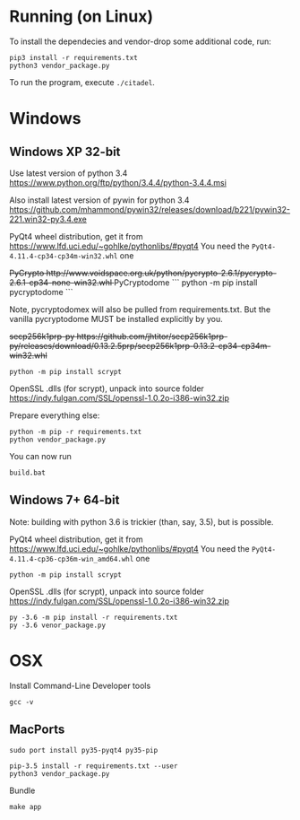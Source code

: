 # Running (on Linux)

To install the dependecies and vendor-drop some additional code,
run:

```
pip3 install -r requirements.txt
python3 vendor_package.py
```

To run the program, execute `./citadel`.

# Windows

## Windows XP 32-bit

Use latest version of python 3.4
https://www.python.org/ftp/python/3.4.4/python-3.4.4.msi

Also install latest version of pywin for python 3.4
https://github.com/mhammond/pywin32/releases/download/b221/pywin32-221.win32-py3.4.exe

PyQt4 wheel distribution, get it from
https://www.lfd.uci.edu/~gohlke/pythonlibs/#pyqt4
You need the `PyQt4-4.11.4-cp34-cp34m-win32.whl` one

<s>
PyCrypto
http://www.voidspace.org.uk/python/pycrypto-2.6.1/pycrypto-2.6.1-cp34-none-win32.whl
</s>
PyCryptodome
```
python -m pip install pycryptodome
```

Note, pycryptodomex will also be pulled from requirements.txt.
But the vanilla pycryptodome MUST be installed explicitly by you.

<s>
secp256k1prp-py
https://github.com/jhtitor/secp256k1prp-py/releases/download/0.13.2.5prp/secp256k1prp-0.13.2-cp34-cp34m-win32.whl
</s>

```
python -m pip install scrypt
```

OpenSSL .dlls (for scrypt), unpack into source folder
https://indy.fulgan.com/SSL/openssl-1.0.2o-i386-win32.zip

Prepare everything else:
```
python -m pip -r requirements.txt
python vendor_package.py
```

You can now run
```
build.bat
```

## Windows 7+ 64-bit

Note: building with python 3.6 is trickier (than, say, 3.5), but
is possible.

PyQt4 wheel distribution, get it from
https://www.lfd.uci.edu/~gohlke/pythonlibs/#pyqt4
You need the `PyQt4-4.11.4-cp36-cp36m-win_amd64.whl` one

```
python -m pip install scrypt
```

OpenSSL .dlls (for scrypt), unpack into source folder
https://indy.fulgan.com/SSL/openssl-1.0.2o-i386-win32.zip

```
py -3.6 -m pip install -r requirements.txt
py -3.6 venor_package.py
```

# OSX

Install Command-Line Developer tools
```
gcc -v
```

## MacPorts

```
sudo port install py35-pyqt4 py35-pip
```


```
pip-3.5 install -r requirements.txt --user
python3 vendor_package.py
```


Bundle
```
make app
```
